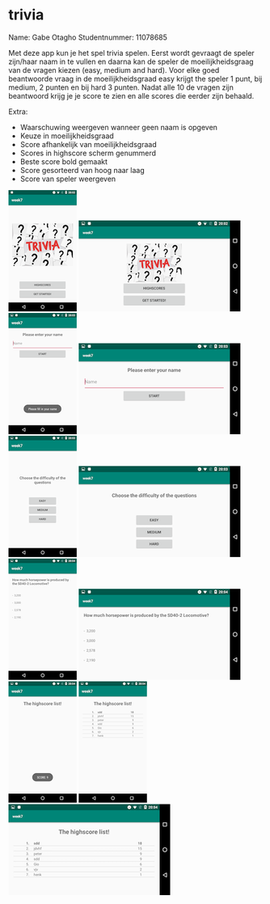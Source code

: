 # trivia
Name: Gabe Otagho
Studentnummer: 11078685

Met deze app kun je het spel trivia spelen. Eerst wordt gevraagt de speler zijn/haar naam in te vullen en daarna kan de speler de moeilijkheidsgraag van de vragen kiezen (easy, medium and hard). 
Voor elke goed beantwoorde vraag in de moeilijkheidsgraad easy krijgt the speler 1 punt, bij medium, 2 punten en bij hard 3 punten.
Nadat alle 10 de vragen zijn beantwoord krijg je je score te zien en alle scores die eerder zijn behaald.

Extra:
- Waarschuwing weergeven wanneer geen naam is opgeven
- Keuze in moeilijkheidsgraad
- Score afhankelijk van moeilijkheidsgraad 
- Scores in highscore scherm genummerd
- Beste score bold gemaakt
- Score gesorteerd van hoog naar laag
- Score van speler weergeven

![](https://github.com/otak007/trivia/blob/master/Screenshot_20190326-200253.png)
![](https://github.com/otak007/trivia/blob/master/Screenshot_20190326-200256.png)
![](https://github.com/otak007/trivia/blob/master/Screenshot_20190326-200338.png)
![](https://github.com/otak007/trivia/blob/master/Screenshot_20190326-200341.png)
![](https://github.com/otak007/trivia/blob/master/Screenshot_20190326-200352.png)
![](https://github.com/otak007/trivia/blob/master/Screenshot_20190326-200355.png)
![](https://github.com/otak007/trivia/blob/master/Screenshot_20190326-200423.png)
![](https://github.com/otak007/trivia/blob/master/Screenshot_20190326-200427.png)
![](https://github.com/otak007/trivia/blob/master/Screenshot_20190326-200435.png)
![](https://github.com/otak007/trivia/blob/master/Screenshot_20190326-200438.png)
![](https://github.com/otak007/trivia/blob/master/Screenshot_20190326-200446.png)
